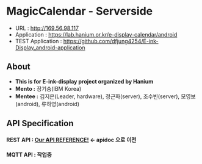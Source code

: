 # MagicCalendar - Serverside

- URL						: http://169.56.98.117
- Application           : https://lab.hanium.or.kr/e-display-calendar/android
- TEST Application  : https://github.com/dfjung4254/E-ink-Display_android-application



## About

- **This is for E-ink-display project organized by Hanium**
- **Mento :** 장기숭(IBM Korea)
- **Mentee :** 김지은(Leader, hardware), 정근화(server), 조수빈(server), 모영보(android), 류하영(android)





## API Specification

#### REST API : [Our API REFERENCE!](http://169.56.98.117/) <- apidoc 으로 이전

#### MQTT API : 작업중